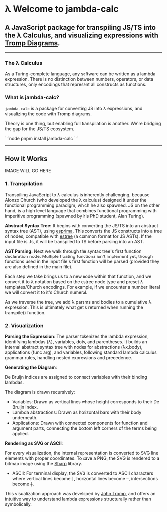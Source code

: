 # λ Welcome to jambda-calc

## A JavaScript package for transpiling JS/TS into the λ Calculus, and visualizing expressions with [Tromp Diagrams](https://tromp.github.io/cl/diagrams.html).

---

### The λ Calculus

As a Turing-complete language, any software can be written as a lambda expression. There is no distinction between numbers, operators, or data structures, only encodings that represent all constructs as functions.

### What is jambda-calc?

`jambda-calc` is a package for converting JS into λ expressions, and visualizing the code with Tromp diagrams.

Theory is one thing, but enabling full transpilation is another. We're bridging the gap for the JS/TS ecosystem.

\`\`\`node
pnpm install jambda-calc
\`\`\`

---

## How it Works

IMAGE WILL GO HERE

### 1. Transpilation

Transpiling JavaScript to λ calculus is inherently challenging, because Alonzo Church (who developed the λ calculus) designed it under the functional programming paradigm, which he also spawned. JS on the other hand, is a high level language that combines functional programming with imperitive programming (spawned by his PhD student, Alan Turing).

**Abstract Syntax Tree:** It begins with converting the JS/TS into an abstract syntax tree (AST), using [esprima](https://github.com/jquery/esprima). This converts the JS constructs into a tree of nodes, compatible with [estree](https://hexdocs.pm/estree/ESTree.html) (a common format for JS ASTs). If the input file is .ts, it will be transpiled to TS before parsing into an AST.

**AST Parsing:** Next we walk through the syntax tree's first function declaration node. Multiple floating functions isn't implement yet, though functions used in the input file's first function will be parsed (provided they are also defined in the main file).

Each step we take brings us to a new node within that function, and we convert it to λ notation based on the estree node type and preset λ templates/Church encodings. For example, if we encounter a number literal we will convert it to it's Church numeral.

As we traverse the tree, we add λ params and bodies to a cumulative λ expression. This is ultimately what get's returned when running the transpile() function.

### 2. Visualization

**Parsing the Expression**:
The parser tokenizes the lambda expression, identifying lambdas (λ), variables, dots, and parentheses. It builds an internal abstract syntax tree with nodes for abstractions (λx.body), applications (func arg), and variables, following standard lambda calculus grammar rules, handling nested expressions and precedence.

**Generating the Diagram**:

De Bruijn indices are assigned to connect variables with their binding lambdas.

The diagram is drawn recursively:

- Variables: Drawn as vertical lines whose height corresponds to their De Bruijn index.
- Lambda abstractions: Drawn as horizontal bars with their body underneath.
- Applications: Drawn with connected components for function and argument parts, connecting the bottom left corners of the terms being applied.

**Rendering as SVG or ASCII**:

For every visualization, the internal representation is converted to SVG line elements with proper coordinates. To save a PNG, the SVG is rendered to a bitmap image using the [Sharp](https://sharp.pixelplumbing.com/) library.

- ASCII: For terminal display, the SVG is converted to ASCII characters where vertical lines become `│`, horizontal lines become `─`, intersections become `┼`.

This visualization approach was developed by [John Tromp](https://tromp.github.io/cl/diagrams.html), and offers an intuitive way to understand lambda expressions structurally rather than symbolically.
